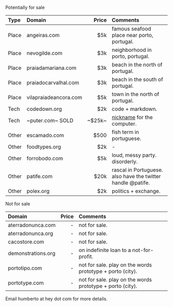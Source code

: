 Potentially for sale

| Type   | Domain                | Price | Comments                                                                                        |
|:-------|:----------------------|------:|:------------------------------------------------------------------------------------------------|
| Place  | angeiras.com          |   $5k | famous seafood place near porto, portugal.                                                      |
| Place  | nevogilde.com         |   $3k | neighborhood in porto, portugal.                                                                |
| Place  | praiadamariana.com    |   $3k | beach in the north of portugal.                                                                 |
| Place  | praiadocarvalhal.com  |   $3k | beach in the south of portugal.                                                                 |
| Place  | vilapraiadeancora.com |   $5k | town in the north of portugal.                                                                  |
| Tech   | codedown.org          |   $2k | code + markdown.                                                                                |
| Tech   | ~puter.com~ SOLD      | ~$25k~| [nickname](https://www.youtube.com/watch?v=iEHWBp3KjCI&t=32s) for the computer.                 |
| Other  | escamado.com          |  $500 | fish term in portuguese.                                                                        |
| Other  | foodtypes.org         |   $2k | -                                                                                               |
| Other  | forrobodo.com         |   $5k | loud, messy party. disorderly.
| Other  | patife.com            |  $20k | rascal in Portuguese. also have the twitter handle @patife.                                     |
| Other  | polex.org             |   $2k | politics + exchange.                                                                            |

Not for sale

| Domain             | Price | Comments                                                  |
|:-------------------|------:|:----------------------------------------------------------|
| aterradonunca.com  |     - | not for sale.                                             |
| aterradonunca.org  |     - | not for sale.                                             |
| cacostore.com      |     - | not for sale.                                             |
| demonstrations.org |     - | on indefinite loan to a not-for-profit.                   |
| portotipo.com      |     - | not for sale. play on the words prototype + porto (city). |
| portotype.com      |     - | not for sale. play on the words prototype + porto (city). |


Email humberto at hey dot com for more details. 

